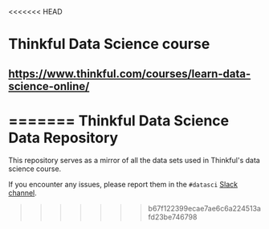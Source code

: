 <<<<<<< HEAD
# Thinkful Data Science course

## https://www.thinkful.com/courses/learn-data-science-online/
=======
Thinkful Data Science Data Repository
=====================================

This repository serves as a mirror of all the data sets used in Thinkful's data science course.

If you encounter any issues, please report them in the `#datasci` [Slack channel](https://thinkful.slack.com/messages/datasci/).
>>>>>>> b67f122399ecae7ae6c6a224513afd23be746798
